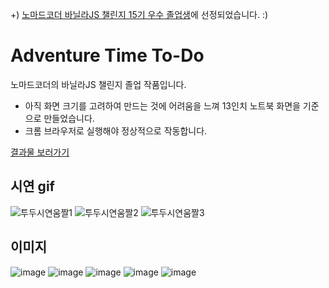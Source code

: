 +) [노마드코더 바닐라JS 챌린지 15기 우수 졸업생](https://nomadcoders.co/community/thread/1131)에 선정되었습니다. :)
# Adventure Time To-Do
노마드코더의 바닐라JS 챌린지 졸업 작품입니다.
* 아직 화면 크기를 고려하여 만드는 것에 어려움을 느껴 13인치 노트북 화면을 기준으로 만들었습니다.
* 크롬 브라우저로 실행해야 정상적으로 작동합니다.

[결과물 보러가기](https://namjwong.github.io/adventure-time-to-do/ "결과물 보러가기")

## 시연 gif
![투두시연움짤1](https://user-images.githubusercontent.com/73823388/132971977-1fcafffc-2623-4e39-bc9d-faffe13546be.gif)
![투두시연움짤2](https://user-images.githubusercontent.com/73823388/132971981-0b70a5b5-13e4-4137-9d06-42dc95f4bd9a.gif)
![투두시연움짤3](https://user-images.githubusercontent.com/73823388/132971987-42b96c1d-7763-4b4d-808a-82643e72b706.gif)

## 이미지
![image](https://user-images.githubusercontent.com/73823388/132171610-845a6a68-3e24-4c7f-bc7d-5514c0543e27.png)
![image](https://user-images.githubusercontent.com/73823388/132171890-0b72b2e7-17dc-4233-8b7c-30bd3a67d4f3.png)
![image](https://user-images.githubusercontent.com/73823388/132172002-7da9a7c9-6885-463a-b7a8-d105bdbd1739.png)
![image](https://user-images.githubusercontent.com/73823388/132172165-345fe2ba-1ddb-4eb5-8d85-6ed2a3394743.png)
![image](https://user-images.githubusercontent.com/73823388/132172465-6bc1100b-9f72-4d12-a61b-bb6b921af691.png)

